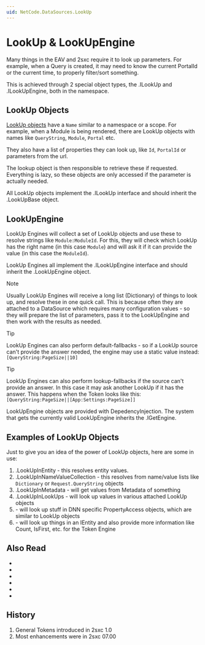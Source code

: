 ```yaml
---
uid: NetCode.DataSources.LookUp
---
```


# LookUp & LookUpEngine

Many things in the EAV and 2sxc require it to look up parameters. 
For example, when a Query is created, it may need to know the current PortalId or the current time, to properly filter/sort something. 

This is achieved through 2 special object types, the [](xref:ToSic.Eav.LookUp).ILookUp and [](xref:ToSic.Eav.LookUp).ILookUpEngine, both in the [](xref:ToSic.Eav.LookUp) namespace. 



## LookUp Objects

[LookUp objects](xref:ToSic.Eav.LookUp.ILookUp) have a `Name` similar to a namespace or a scope. For example, when a Module is being rendered, there are LookUp objects with names like `QueryString`, `Module`, `Portal` etc. 

They also have a list of properties they can look up, like `Id`, `PortalId` or parameters from the url. 

The lookup object is then responsible to retrieve these if requested. Everything is lazy, so these objects are only accessed if the parameter is actually needed. 

All LookUp objects implement the [](xref:ToSic.Eav.LookUp).ILookUp interface and should inherit the [](xref:ToSic.Eav.LookUp).LookUpBase object. 

## LookUpEngine

LookUp Engines will collect a set of LookUp objects and use these to resolve strings like `Module:ModuleId`. For this, they will check which LookUp has the right name (in this case `Module`) and will ask it if it can provide the value (in this case the `ModuleId`). 

LookUp Engines all implement the [](xref:ToSic.Eav.LookUp).ILookUpEngine interface and should inherit the [](xref:ToSic.Eav.LookUp).LookUpEngine object. 

> [!NOTE]
> Usually LookUp Engines will receive a long list (Dictionary) of things to look up, and resolve these in one quick call. This is because often they are attached to a DataSource which requires many configuration values - so they will prepare the list of parameters, pass it to the LookUpEngine and then work with the results as needed.

> [!TIP]
> LookUp Engines can also perform default-fallbacks - so if a LookUp source can't provide the answer needed, the engine may use a static value instead: 
> `[QueryString:PageSize||10]` 

> [!TIP]
> LookUp Engines can also perform lookup-fallbacks if the source can't provide an answer. In this case it may ask another LookUp if it has the answer. This happens when the Token looks like this:  
> `[QueryString:PageSize||[App:Settings:PageSize]]`

LookUpEngine objects are provided with DepedencyInjection. The system that gets the currently valid LookUpEngine inherits the [](xref:ToSic.Eav.LookUp).IGetEngine.

## Examples of LookUp Objects

Just to give you an idea of the power of LookUp objects, here are some in use:

1. [](xref:ToSic.Eav.LookUp).LookUpInEntity - this resolves entity values. 
1. [](xref:ToSic.Eav.LookUp).LookUpInNameValueCollection - this resolves from name/value lists like `Dictionary` or `Request.QueryString` objects
1. [](xref:ToSic.Eav.LookUp).LookUpInMetadata - will get values from Metadata of something
1. [](xref:ToSic.Eav.LookUp).LookUpInLookUps - will look up values in various attached LookUp objects
1. [](xref:ToSic.Sxc.Dnn.LookUp.LookUpInDnnPropertyAccess) - will look up stuff in DNN specific PropertyAccess objects, which are similar to LookUp objects
1. [](xref:ToSic.Eav.LookUp.LookUpInEntity) - will look up things in an IEntity and also provide more information like Count, IsFirst, etc. for the Token Engine


## Also Read

* [](xref:Basics.Query.Parameters.Configuration)
* [](xref:Basics.Query.Parameters.Tokens)
* [](xref:NetCode.DataSources.Custom.EnsureConfigurationIsLoaded)
* [](xref:ToSic.Eav.LookUp)
* [](xref:ToSic.Sxc.LookUp)
* [](xref:ToSic.Sxc.Dnn.LookUp)


## History

1. General Tokens introduced in 2sxc 1.0
1. Most enhancements were in 2sxc 07.00


